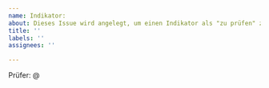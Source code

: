 ```yaml
---
name: Indikator:
about: Dieses Issue wird angelegt, um einen Indikator als "zu prüfen" zu markieren
title: ''
labels: ''
assignees: ''

---
```


Prüfer: @
